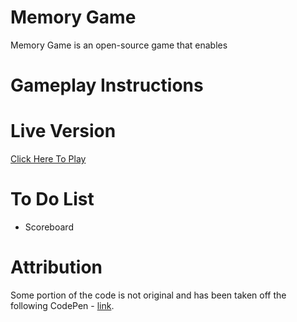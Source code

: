 # Memory Game

Memory Game is an open-source game that enables

# Gameplay Instructions


# Live Version

[Click Here To Play](https://martin-zurek.github.io/MemoryGame/)

# To Do List

* Scoreboard

# Attribution

Some portion of the code is not original and has been taken off the following CodePen - [link](https://codepen.iotorbenxxx/pen/MWJBzWP).
